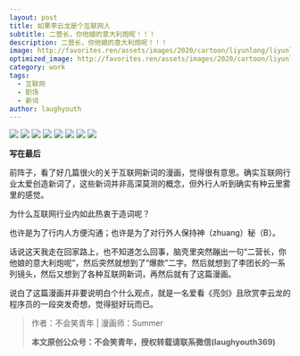 ```yaml
---
layout: post
title: 如果李云龙是个互联网人
subtitle: 二营长，你他娘的意大利炮呢！！！
description: 二营长，你他娘的意大利炮呢！！！
image: http://favorites.ren/assets/images/2020/cartoon/liyunlong/liyunlong00.jpeg
optimized_image: http://favorites.ren/assets/images/2020/cartoon/liyunlong/liyunlong00.jpeg
category: work
tags:
  - 互联网
  - 职场
  - 新词
author: laughyouth
---
```


![](http://favorites.ren/assets/images/2020/cartoon/liyunlong/liyunlong01.jpg)
![](http://favorites.ren/assets/images/2020/cartoon/liyunlong/liyunlong02.jpg)
![](http://favorites.ren/assets/images/2020/cartoon/liyunlong/liyunlong03.jpg)
![](http://favorites.ren/assets/images/2020/cartoon/liyunlong/liyunlong04.jpg)
![](http://favorites.ren/assets/images/2020/cartoon/liyunlong/liyunlong05.jpg)
![](http://favorites.ren/assets/images/2020/cartoon/liyunlong/liyunlong06.jpg)
![](http://favorites.ren/assets/images/2020/cartoon/liyunlong/liyunlong07.jpg)
![](http://favorites.ren/assets/images/2020/cartoon/liyunlong/liyunlong08.jpg)

**写在最后**

前阵子，看了好几篇很火的关于互联网新词的漫画，觉得很有意思。确实互联网行业太爱创造新词了，这些新词并非高深莫测的概念，但外行人听到确实有种云里雾里的感觉。

为什么互联网行业内如此热衷于造词呢？

也许是为了行内人方便沟通；也许是为了对行外人保持神（zhuang）秘（B）。

话说这天我走在回家路上，也不知道怎么回事，脑壳里突然蹦出一句“二营长，你他娘的意大利炮呢”，然后突然就想到了“爆款”二字。然后就想到了李团长的一系列镜头，然后又想到了各种互联网新词，再然后就有了这篇漫画。

说白了这篇漫画并非要说明白个什么观点，就是一名爱看《亮剑》且欣赏李云龙的程序员的一段突发奇想，觉得挺好玩而已。

>作者：不会笑青年 | 漫画师：Summer
>
>**本文原创公众号：不会笑青年，授权转载请联系微信(laughyouth369)**